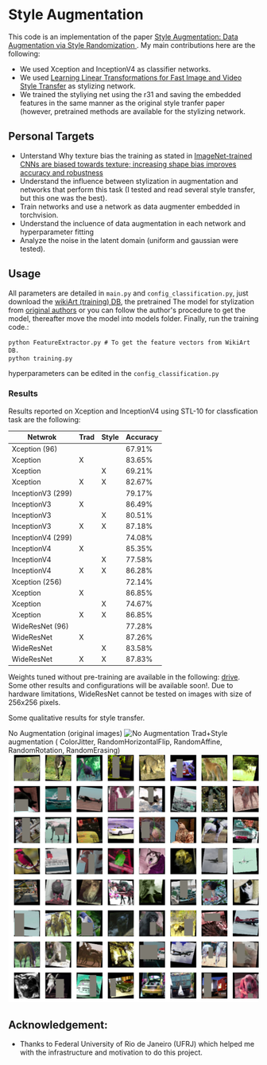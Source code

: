 # Style Augmentation
This code is an implementation of the paper [Style Augmentation: Data Augmentation via Style Randomization
](https://arxiv.org/abs/1809.05375). My main contributions here are the following:

- We used Xception and InceptionV4 as classifier networks.
- We used [Learning Linear Transformations for Fast Image and Video Style Transfer](https://github.com/sunshineatnoon/LinearStyleTransfer) as stylizing network.
- We trained the styliying net using the r31 and saving the embedded features in the same manner as the original style tranfer paper (however, pretrained methods are available for the stylizing network.


## Personal Targets
- Unterstand Why texture bias the training as stated in [ImageNet-trained CNNs are biased towards texture; increasing shape bias improves accuracy and robustness](https://arxiv.org/abs/1811.12231)
- Understand the influence between stylization in augmentation and networks that perform this task (I tested and read several style transfer, but this one was the best).
- Train networks and use a network as data augmenter embedded in torchvision.
- Understand the incluence of data augmentation in each network and hyperparameter fitting
- Analyze the noise in the latent domain (uniform and gaussian were tested).

## Usage
All parameters are detailed in `main.py` and `config_classification.py`, just download the [wikiArt (training) DB](https://www.kaggle.com/c/painter-by-numbers/data), the pretrained The model for stylization from [original authors](https://drive.google.com/file/d/1H9T5rfXGlGCUh04DGkpkMFbVnmscJAbs/view) or you can follow the author's procedure to get the model, thereafter move the model into models folder. Finally, run the training code.:


```
python FeatureExtractor.py # To get the feature vectors from WikiArt DB.
python training.py
```
hyperparameters can be edited in the `config_classification.py`

### Results

Results reported on Xception and InceptionV4 using STL-10 for classfication task are the following: 

| Netwrok            |    Trad   |   Style   |  Accuracy  | 
| ----------------   | --------- | --------- | ---------- |
| Xception (96)      |           |           |   67.91%   |
| Xception           |     X     |           |   83.65%   |
| Xception           |           |     X     |   69.21%   |
| Xception           |     X     |     X     |   82.67%   |
| InceptionV3 (299)  |           |           |   79.17%   |
| InceptionV3        |     X     |           |   86.49%   |
| InceptionV3        |           |     X     |   80.51%   |
| InceptionV3        |     X     |     X     |   87.18%   |
| InceptionV4 (299)  |           |           |   74.08%   |
| InceptionV4        |     X     |           |   85.35%   |
| InceptionV4        |           |     X     |   77.58%   |
| InceptionV4        |     X     |     X     |   86.28%   |
| Xception (256)     |           |           |   72.14%   |
| Xception           |     X     |           |   86.85%   |
| Xception           |           |     X     |   74.67%   |
| Xception           |     X     |     X     |   86.85%   |
| WideResNet (96)    |           |           |   77.28%   |
| WideResNet         |     X     |           |   87.26%   |
| WideResNet         |           |     X     |   83.58%   |
| WideResNet         |     X     |     X     |   87.83%   |

Weights tuned without pre-training are available in the following: [drive](https://1drv.ms/u/s!An2VLi2XqiZkgkyxeSHh2qCuBuVW?e=o1FHYB). Some other results and configurations will be available soon!. Due to hardware limitations, WideResNet cannot be tested on images with size of 256x256 pixels.

Some qualitative results for style transfer.

No Augmentation (original images)
![No Augmentation](test/test_augmentation_nothing.png)
Trad+Style augmentation ( ColorJitter, RandomHorizontalFlip, RandomAffine, RandomRotation, RandomErasing)
![Trad+Style augmentation](test/test_augmentation_aug.png)


## Acknowledgement:
- Thanks to Federal University of Rio de Janeiro (UFRJ) which helped me with the infrastructure and motivation to do this project.
